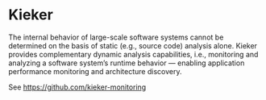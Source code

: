 # Kieker

The internal behavior of large-scale software systems cannot be determined on the basis of static (e.g., source code) analysis alone. Kieker provides complementary dynamic analysis capabilities, i.e., monitoring and analyzing a software system’s runtime behavior — enabling application performance monitoring and architecture discovery.

See https://github.com/kieker-monitoring
